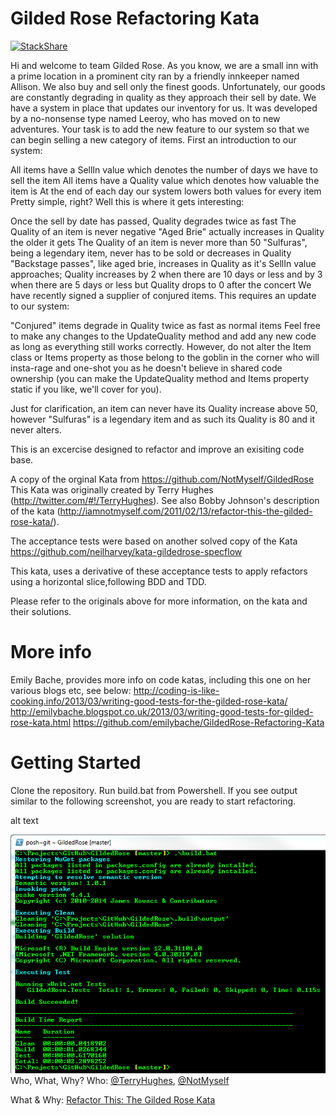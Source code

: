 Gilded Rose Refactoring Kata
============================
[![StackShare](http://img.shields.io/badge/tech-stack-0690fa.svg?style=flat)](http://stackshare.io/dtro-devuk/my-stack)

Hi and welcome to team Gilded Rose. As you know, we are a small inn with a prime location in a prominent city ran by a friendly innkeeper named Allison. We also buy and sell only the finest goods. Unfortunately, our goods are constantly degrading in quality as they approach their sell by date. We have a system in place that updates our inventory for us. It was developed by a no-nonsense type named Leeroy, who has moved on to new adventures. Your task is to add the new feature to our system so that we can begin selling a new category of items. First an introduction to our system:

All items have a SellIn value which denotes the number of days we have to sell the item
All items have a Quality value which denotes how valuable the item is
At the end of each day our system lowers both values for every item
Pretty simple, right? Well this is where it gets interesting:

Once the sell by date has passed, Quality degrades twice as fast
The Quality of an item is never negative
"Aged Brie" actually increases in Quality the older it gets
The Quality of an item is never more than 50
"Sulfuras", being a legendary item, never has to be sold or decreases in Quality
"Backstage passes", like aged brie, increases in Quality as it's SellIn value approaches; Quality increases by 2 when there are 10 days or less and by 3 when there are 5 days or less but Quality drops to 0 after the concert
We have recently signed a supplier of conjured items. This requires an update to our system:

"Conjured" items degrade in Quality twice as fast as normal items
Feel free to make any changes to the UpdateQuality method and add any new code as long as everything still works correctly. However, do not alter the Item class or Items property as those belong to the goblin in the corner who will insta-rage and one-shot you as he doesn't believe in shared code ownership (you can make the UpdateQuality method and Items property static if you like, we'll cover for you).

Just for clarification, an item can never have its Quality increase above 50, however "Sulfuras" is a legendary item and as such its Quality is 80 and it never alters.

This is an excercise designed to refactor and improve an exisiting code base.
	
A copy of the orginal Kata from https://github.com/NotMyself/GildedRose
This Kata was originally created by Terry Hughes (http://twitter.com/#!/TerryHughes). 
See also Bobby Johnson's description of the kata (http://iamnotmyself.com/2011/02/13/refactor-this-the-gilded-rose-kata/).

The acceptance tests were based on another solved copy of the Kata https://github.com/neilharvey/kata-gildedrose-specflow

This kata, uses a derivative of these acceptance tests to apply refactors using a horizontal slice,following BDD and TDD.

Please refer to the originals above for more information, on the kata and their solutions.

More info 
=========
Emily Bache, provides more info on code katas, including this one on her various blogs etc, see below:
http://coding-is-like-cooking.info/2013/03/writing-good-tests-for-the-gilded-rose-kata/
http://emilybache.blogspot.co.uk/2013/03/writing-good-tests-for-gilded-rose-kata.html
https://github.com/emilybache/GildedRose-Refactoring-Kata

Getting Started
===============
Clone the repository. Run build.bat from Powershell. If you see output similar to the following screenshot, you are ready to start refactoring.

alt text

![alt text](images/build_output.png "Good Build Output")
Who, What, Why?
Who: [@TerryHughes](https://twitter.com/TerryHughes), [@NotMyself](https://twitter.com/NotMyself)

What & Why: [Refactor This: The Gilded Rose Kata](http://iamnotmyself.com/2011/02/13/refactor-this-the-gilded-rose-kata/)
